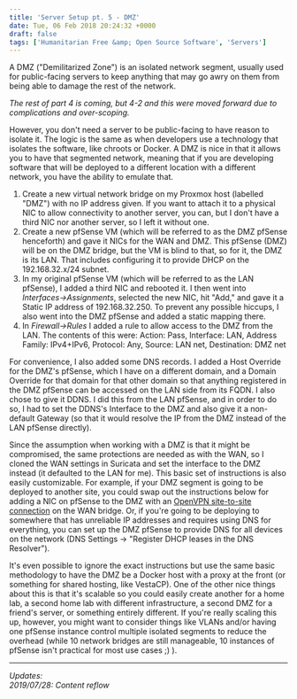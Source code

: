 ```yaml
---
title: 'Server Setup pt. 5 - DMZ'
date: Tue, 06 Feb 2018 20:24:32 +0000
draft: false
tags: ['Humanitarian Free &amp; Open Source Software', 'Servers']
---
```


A DMZ ("Demilitarized Zone") is an isolated network segment, usually used for public-facing servers to keep anything that may go awry on them from being able to damage the rest of the network.

<!--more-->

_The rest of part 4 is coming, but 4-2 and this were moved forward due to complications and over-scoping._

However, you don't need a server to be public-facing to have reason to isolate it.
The logic is the same as when developers use a technology that isolates the software, like chroots or Docker.
A DMZ is nice in that it allows you to have that segmented network, meaning that if you are developing software that will be deployed to a different location with a different network, you have the ability to emulate that.

1.  Create a new virtual network bridge on my Proxmox host (labelled "DMZ") with no IP address given.
If you want to attach it to a physical NIC to allow connectivity to another server, you can, but I don't have a third NIC nor another server, so I left it without one.
2.  Create a new pfSense VM (which will be referred to as the DMZ pfSense henceforth) and gave it NICs for the WAN and DMZ.
This pfSense (DMZ) will be on the DMZ bridge, but the VM is blind to that, so for it, the DMZ is its LAN.
That includes configuring it to provide DHCP on the 192.168.32.x/24 subnet.
3.  In my original pfSense VM (which will be referred to as the LAN pfSense), I added a third NIC and rebooted it.
I then went into _Interfaces->Assignments_, selected the new NIC, hit "Add," and gave it a Static IP address of 192.168.32.250.
To prevent any possible hiccups, I also went into the DMZ pfSense and added a static mapping there.
4.  In _Firewall->Rules_ I added a rule to allow access to the DMZ from the LAN.
The contents of this were: Action: Pass, Interface: LAN, Address Family: IPv4+IPv6, Protocol: Any, Source: LAN net, Destination: DMZ net

For convenience, I also added some DNS records.
I added a Host Override for the DMZ's pfSense, which I have on a different domain, and a Domain Override for that domain for that other domain so that anything registered in the DMZ pfSense can be accessed on the LAN side from its FQDN.
I also chose to give it DDNS.
I did this from the LAN pfSense, and in order to do so, I had to set the DDNS's Interface to the DMZ and also give it a non-default Gateway (so that it would resolve the IP from the DMZ instead of the LAN pfSense directly).

Since the assumption when working with a DMZ is that it might be compromised, the same protections are needed as with the WAN, so I cloned the WAN settings in Suricata and set the interface to the DMZ instead (it defaulted to the LAN for me).
This basic set of instructions is also easily customizable.
For example, if your DMZ segment is going to be deployed to another site, you could swap out the instructions below for adding a NIC on pfSense to the DMZ with an [OpenVPN site-to-site connection](https://docs.netgate.com/pfsense/en/latest/vpn/openvpn/routing-internet-traffic-through-a-site-to-site-openvpn-connection-in-pfsense-2-1.html) on the WAN bridge.
Or, if you're going to be deploying to somewhere that has unreliable IP addresses and requires using DNS for everything, you can set up the DMZ pfSense to provide DNS for all devices on the network (DNS Settings -> "Register DHCP leases in the DNS Resolver").

It's even possible to ignore the exact instructions but use the same basic methodology to have the DMZ be a Docker host with a proxy at the front (or something for shared hosting, like VestaCP).
One of the other nice things about this is that it's scalable so you could easily create another for a home lab, a second home lab with different infrastructure, a second DMZ for a friend's server, or something entirely different.
If you're really scaling this up, however, you might want to consider things like VLANs and/or having one pfSense instance control multiple isolated segments to reduce the overhead (while 10 network bridges are still manageable, 10 instances of pfSense isn't practical for most use cases ;) ).

---

_Updates:_  
_2019/07/28: Content reflow_